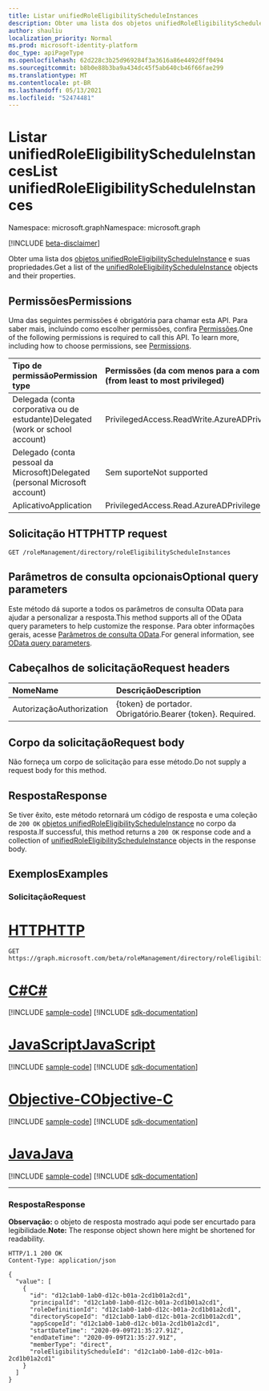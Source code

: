 ```yaml
---
title: Listar unifiedRoleEligibilityScheduleInstances
description: Obter uma lista dos objetos unifiedRoleEligibilityScheduleInstance e suas propriedades.
author: shauliu
localization_priority: Normal
ms.prod: microsoft-identity-platform
doc_type: apiPageType
ms.openlocfilehash: 62d228c3b25d969284f3a3616a86e4492dff0494
ms.sourcegitcommit: b8b0e88b3ba9a434dc45f5ab640cb46f66fae299
ms.translationtype: MT
ms.contentlocale: pt-BR
ms.lasthandoff: 05/13/2021
ms.locfileid: "52474481"
---
```

# <a name="list-unifiedroleeligibilityscheduleinstances"></a><span data-ttu-id="1f9f0-103">Listar unifiedRoleEligibilityScheduleInstances</span><span class="sxs-lookup"><span data-stu-id="1f9f0-103">List unifiedRoleEligibilityScheduleInstances</span></span>
<span data-ttu-id="1f9f0-104">Namespace: microsoft.graph</span><span class="sxs-lookup"><span data-stu-id="1f9f0-104">Namespace: microsoft.graph</span></span>

[!INCLUDE [beta-disclaimer](../../includes/beta-disclaimer.md)]

<span data-ttu-id="1f9f0-105">Obter uma lista dos [objetos unifiedRoleEligibilityScheduleInstance](../resources/unifiedroleeligibilityscheduleinstance.md) e suas propriedades.</span><span class="sxs-lookup"><span data-stu-id="1f9f0-105">Get a list of the [unifiedRoleEligibilityScheduleInstance](../resources/unifiedroleeligibilityscheduleinstance.md) objects and their properties.</span></span>

## <a name="permissions"></a><span data-ttu-id="1f9f0-106">Permissões</span><span class="sxs-lookup"><span data-stu-id="1f9f0-106">Permissions</span></span>
<span data-ttu-id="1f9f0-p101">Uma das seguintes permissões é obrigatória para chamar esta API. Para saber mais, incluindo como escolher permissões, confira [Permissões](/graph/permissions-reference).</span><span class="sxs-lookup"><span data-stu-id="1f9f0-p101">One of the following permissions is required to call this API. To learn more, including how to choose permissions, see [Permissions](/graph/permissions-reference).</span></span>

|<span data-ttu-id="1f9f0-109">Tipo de permissão</span><span class="sxs-lookup"><span data-stu-id="1f9f0-109">Permission type</span></span>|<span data-ttu-id="1f9f0-110">Permissões (da com menos para a com mais privilégios)</span><span class="sxs-lookup"><span data-stu-id="1f9f0-110">Permissions (from least to most privileged)</span></span>|
|:---|:---|
|<span data-ttu-id="1f9f0-111">Delegada (conta corporativa ou de estudante)</span><span class="sxs-lookup"><span data-stu-id="1f9f0-111">Delegated (work or school account)</span></span>|<span data-ttu-id="1f9f0-112">PrivilegedAccess.ReadWrite.AzureAD</span><span class="sxs-lookup"><span data-stu-id="1f9f0-112">PrivilegedAccess.ReadWrite.AzureAD</span></span>|
|<span data-ttu-id="1f9f0-113">Delegado (conta pessoal da Microsoft)</span><span class="sxs-lookup"><span data-stu-id="1f9f0-113">Delegated (personal Microsoft account)</span></span>|<span data-ttu-id="1f9f0-114">Sem suporte</span><span class="sxs-lookup"><span data-stu-id="1f9f0-114">Not supported</span></span>|
|<span data-ttu-id="1f9f0-115">Aplicativo</span><span class="sxs-lookup"><span data-stu-id="1f9f0-115">Application</span></span>|<span data-ttu-id="1f9f0-116">PrivilegedAccess.Read.AzureAD</span><span class="sxs-lookup"><span data-stu-id="1f9f0-116">PrivilegedAccess.Read.AzureAD</span></span>|

## <a name="http-request"></a><span data-ttu-id="1f9f0-117">Solicitação HTTP</span><span class="sxs-lookup"><span data-stu-id="1f9f0-117">HTTP request</span></span>

<!-- {
  "blockType": "ignored"
}
-->
``` http
GET /roleManagement/directory/roleEligibilityScheduleInstances
```

## <a name="optional-query-parameters"></a><span data-ttu-id="1f9f0-118">Parâmetros de consulta opcionais</span><span class="sxs-lookup"><span data-stu-id="1f9f0-118">Optional query parameters</span></span>
<span data-ttu-id="1f9f0-119">Este método dá suporte a todos os parâmetros de consulta OData para ajudar a personalizar a resposta.</span><span class="sxs-lookup"><span data-stu-id="1f9f0-119">This method supports all of the OData query parameters to help customize the response.</span></span> <span data-ttu-id="1f9f0-120">Para obter informações gerais, acesse [Parâmetros de consulta OData](/graph/query-parameters).</span><span class="sxs-lookup"><span data-stu-id="1f9f0-120">For general information, see [OData query parameters](/graph/query-parameters).</span></span>

## <a name="request-headers"></a><span data-ttu-id="1f9f0-121">Cabeçalhos de solicitação</span><span class="sxs-lookup"><span data-stu-id="1f9f0-121">Request headers</span></span>
|<span data-ttu-id="1f9f0-122">Nome</span><span class="sxs-lookup"><span data-stu-id="1f9f0-122">Name</span></span>|<span data-ttu-id="1f9f0-123">Descrição</span><span class="sxs-lookup"><span data-stu-id="1f9f0-123">Description</span></span>|
|:---|:---|
|<span data-ttu-id="1f9f0-124">Autorização</span><span class="sxs-lookup"><span data-stu-id="1f9f0-124">Authorization</span></span>|<span data-ttu-id="1f9f0-p103">{token} de portador. Obrigatório.</span><span class="sxs-lookup"><span data-stu-id="1f9f0-p103">Bearer {token}. Required.</span></span>|

## <a name="request-body"></a><span data-ttu-id="1f9f0-127">Corpo da solicitação</span><span class="sxs-lookup"><span data-stu-id="1f9f0-127">Request body</span></span>
<span data-ttu-id="1f9f0-128">Não forneça um corpo de solicitação para esse método.</span><span class="sxs-lookup"><span data-stu-id="1f9f0-128">Do not supply a request body for this method.</span></span>

## <a name="response"></a><span data-ttu-id="1f9f0-129">Resposta</span><span class="sxs-lookup"><span data-stu-id="1f9f0-129">Response</span></span>

<span data-ttu-id="1f9f0-130">Se tiver êxito, este método retornará um código de resposta e uma coleção de `200 OK` [objetos unifiedRoleEligibilityScheduleInstance](../resources/unifiedroleeligibilityscheduleinstance.md) no corpo da resposta.</span><span class="sxs-lookup"><span data-stu-id="1f9f0-130">If successful, this method returns a `200 OK` response code and a collection of [unifiedRoleEligibilityScheduleInstance](../resources/unifiedroleeligibilityscheduleinstance.md) objects in the response body.</span></span>

## <a name="examples"></a><span data-ttu-id="1f9f0-131">Exemplos</span><span class="sxs-lookup"><span data-stu-id="1f9f0-131">Examples</span></span>

### <a name="request"></a><span data-ttu-id="1f9f0-132">Solicitação</span><span class="sxs-lookup"><span data-stu-id="1f9f0-132">Request</span></span>

# <a name="http"></a>[<span data-ttu-id="1f9f0-133">HTTP</span><span class="sxs-lookup"><span data-stu-id="1f9f0-133">HTTP</span></span>](#tab/http)
<!-- {
  "blockType": "request",
  "name": "list_unifiedroleeligibilityscheduleinstance"
}
-->
``` http
GET https://graph.microsoft.com/beta/roleManagement/directory/roleEligibilityScheduleInstances
```
# <a name="c"></a>[<span data-ttu-id="1f9f0-134">C#</span><span class="sxs-lookup"><span data-stu-id="1f9f0-134">C#</span></span>](#tab/csharp)
[!INCLUDE [sample-code](../includes/snippets/csharp/list-unifiedroleeligibilityscheduleinstance-csharp-snippets.md)]
[!INCLUDE [sdk-documentation](../includes/snippets/snippets-sdk-documentation-link.md)]

# <a name="javascript"></a>[<span data-ttu-id="1f9f0-135">JavaScript</span><span class="sxs-lookup"><span data-stu-id="1f9f0-135">JavaScript</span></span>](#tab/javascript)
[!INCLUDE [sample-code](../includes/snippets/javascript/list-unifiedroleeligibilityscheduleinstance-javascript-snippets.md)]
[!INCLUDE [sdk-documentation](../includes/snippets/snippets-sdk-documentation-link.md)]

# <a name="objective-c"></a>[<span data-ttu-id="1f9f0-136">Objective-C</span><span class="sxs-lookup"><span data-stu-id="1f9f0-136">Objective-C</span></span>](#tab/objc)
[!INCLUDE [sample-code](../includes/snippets/objc/list-unifiedroleeligibilityscheduleinstance-objc-snippets.md)]
[!INCLUDE [sdk-documentation](../includes/snippets/snippets-sdk-documentation-link.md)]

# <a name="java"></a>[<span data-ttu-id="1f9f0-137">Java</span><span class="sxs-lookup"><span data-stu-id="1f9f0-137">Java</span></span>](#tab/java)
[!INCLUDE [sample-code](../includes/snippets/java/list-unifiedroleeligibilityscheduleinstance-java-snippets.md)]
[!INCLUDE [sdk-documentation](../includes/snippets/snippets-sdk-documentation-link.md)]

---



### <a name="response"></a><span data-ttu-id="1f9f0-138">Resposta</span><span class="sxs-lookup"><span data-stu-id="1f9f0-138">Response</span></span>
<span data-ttu-id="1f9f0-139">**Observação:** o objeto de resposta mostrado aqui pode ser encurtado para legibilidade.</span><span class="sxs-lookup"><span data-stu-id="1f9f0-139">**Note:** The response object shown here might be shortened for readability.</span></span>
<!-- {
  "blockType": "response",
  "truncated": true,
  "@odata.type": "Collection(microsoft.graph.unifiedRoleEligibilityScheduleInstance)"
}
-->
``` http
HTTP/1.1 200 OK
Content-Type: application/json

{
  "value": [
    {
      "id": "d12c1ab0-1ab0-d12c-b01a-2cd1b01a2cd1",
      "principalId": "d12c1ab0-1ab0-d12c-b01a-2cd1b01a2cd1",
      "roleDefinitionId": "d12c1ab0-1ab0-d12c-b01a-2cd1b01a2cd1",
      "directoryScopeId": "d12c1ab0-1ab0-d12c-b01a-2cd1b01a2cd1",
      "appScopeId": "d12c1ab0-1ab0-d12c-b01a-2cd1b01a2cd1",
      "startDateTime": "2020-09-09T21:35:27.91Z",
      "endDateTime": "2020-09-09T21:35:27.91Z",
      "memberType": "direct",
      "roleEligibilityScheduleId": "d12c1ab0-1ab0-d12c-b01a-2cd1b01a2cd1"
    }
  ]
}
```


